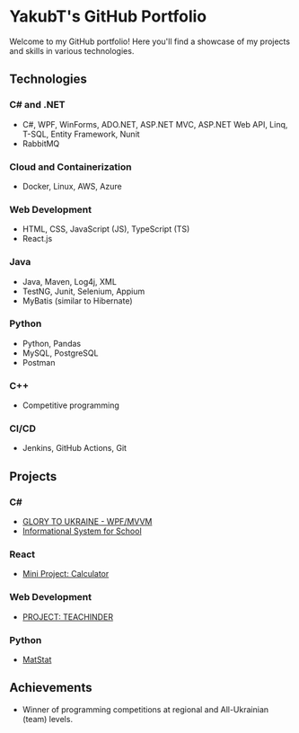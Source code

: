 # YakubT's GitHub Portfolio

Welcome to my GitHub portfolio! Here you'll find a showcase of my projects and skills in various technologies.

## Technologies

### C# and .NET
- C#, WPF, WinForms, ADO.NET, ASP.NET MVC, ASP.NET Web API, Linq, T-SQL, Entity Framework, Nunit
- RabbitMQ

### Cloud and Containerization
- Docker, Linux, AWS, Azure

### Web Development
- HTML, CSS, JavaScript (JS), TypeScript (TS)
- React.js

### Java
- Java, Maven, Log4j, XML
- TestNG, Junit, Selenium, Appium
- MyBatis (similar to Hibernate)

### Python
- Python, Pandas
- MySQL, PostgreSQL
- Postman

### C++
- Competitive programming

### CI/CD
- Jenkins, GitHub Actions, Git

## Projects

### C#
- [GLORY TO UKRAINE - WPF/MVVM ](https://github.com/YakubT/CourseWorkProgramming)
- [Informational System for School](https://github.com/YakubT/Basics_of_programming_kp-12_yakubyshyn/tree/main/Lab5/Lab4)

### React
- [Mini Project: Calculator](https://yakubt.github.io/Calculator/)

### Web Development
- [PROJECT: TEACHINDER](https://gitlab.com/Tolia/fe4u-boilerplate/-/tree/lab6?ref_type=heads)

### Python
- [MatStat](https://github.com/YakubT/MatStat)

## Achievements
- Winner of programming competitions at regional and All-Ukrainian (team) levels.
